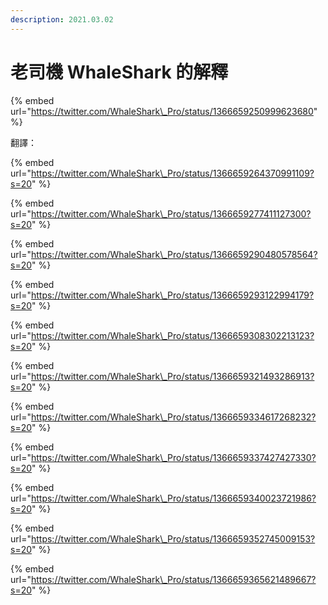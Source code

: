 ```yaml
---
description: 2021.03.02
---
```


# 老司機 WhaleShark 的解釋

{% embed url="https://twitter.com/WhaleShark\_Pro/status/1366659250999623680" %}

翻譯：

{% embed url="https://twitter.com/WhaleShark\_Pro/status/1366659264370991109?s=20" %}



{% embed url="https://twitter.com/WhaleShark\_Pro/status/1366659277411127300?s=20" %}



{% embed url="https://twitter.com/WhaleShark\_Pro/status/1366659290480578564?s=20" %}



{% embed url="https://twitter.com/WhaleShark\_Pro/status/1366659293122994179?s=20" %}



{% embed url="https://twitter.com/WhaleShark\_Pro/status/1366659308302213123?s=20" %}



{% embed url="https://twitter.com/WhaleShark\_Pro/status/1366659321493286913?s=20" %}



{% embed url="https://twitter.com/WhaleShark\_Pro/status/1366659334617268232?s=20" %}



{% embed url="https://twitter.com/WhaleShark\_Pro/status/1366659337427427330?s=20" %}



{% embed url="https://twitter.com/WhaleShark\_Pro/status/1366659340023721986?s=20" %}



{% embed url="https://twitter.com/WhaleShark\_Pro/status/1366659352745009153?s=20" %}



{% embed url="https://twitter.com/WhaleShark\_Pro/status/1366659365621489667?s=20" %}





